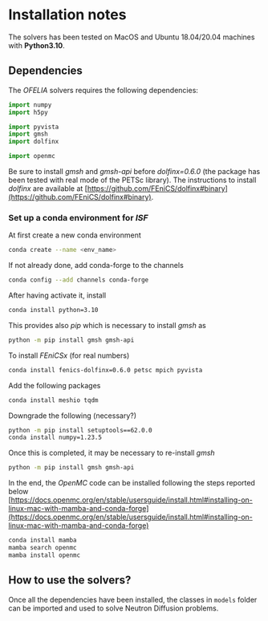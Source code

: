 # Installation notes

The solvers has been tested on MacOS and Ubuntu 18.04/20.04 machines with **Python3.10**.

## Dependencies
The *OFELIA* solvers requires the following dependencies:

```python
import numpy
import h5py

import pyvista
import gmsh
import dolfinx

import openmc
```

Be sure to install *gmsh* and *gmsh-api* before *dolfinx=0.6.0* (the package has been tested with real mode of the PETSc library). The instructions to install *dolfinx* are available at [https://github.com/FEniCS/dolfinx#binary](https://github.com/FEniCS/dolfinx#binary).

### Set up a conda environment for *ISF*

At first create a new conda environment
```bash
conda create --name <env_name>
```
If not already done, add conda-forge to the channels
```bash
conda config --add channels conda-forge
```
After having activate it, install 
```bash
conda install python=3.10
```
This provides also *pip* which is necessary to install *gmsh* as
```bash
python -m pip install gmsh gmsh-api
```
To install *FEniCSx* (for real numbers)
```bash
conda install fenics-dolfinx=0.6.0 petsc mpich pyvista
```
Add the following packages
```bash
conda install meshio tqdm
```
Downgrade the following (necessary?)
```bash
python -m pip install setuptools==62.0.0
conda install numpy=1.23.5
```
Once this is completed, it may be necessary to re-install *gmsh*
```bash
python -m pip install gmsh gmsh-api
```

In the end, the *OpenMC* code can be installed following the steps reported below [https://docs.openmc.org/en/stable/usersguide/install.html#installing-on-linux-mac-with-mamba-and-conda-forge](https://docs.openmc.org/en/stable/usersguide/install.html#installing-on-linux-mac-with-mamba-and-conda-forge)
```bash
conda install mamba
mamba search openmc
mamba install openmc
```

## How to use the solvers?

Once all the dependencies have been installed, the classes in `models` folder can be imported and used to solve Neutron Diffusion problems.